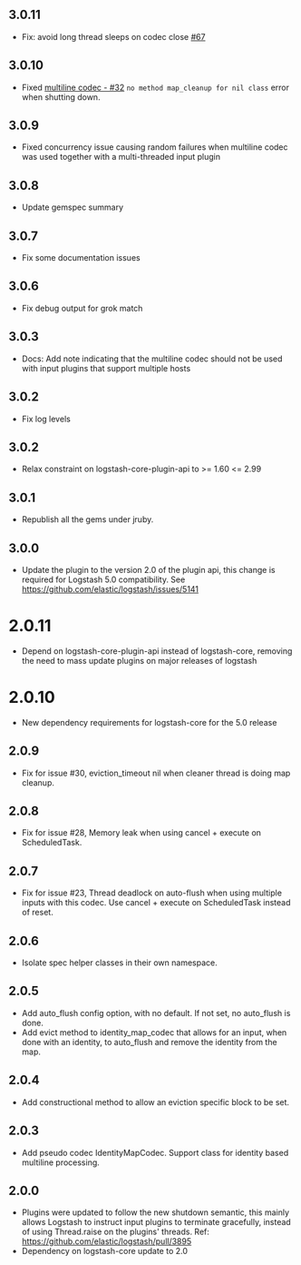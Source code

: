 ## 3.0.11
  - Fix: avoid long thread sleeps on codec close [#67](https://github.com/logstash-plugins/logstash-codec-multiline/pull/67)

## 3.0.10
  - Fixed [multiline codec - #32](https://github.com/logstash-plugins/logstash-codec-multiline/issues/32) `no method map_cleanup for nil class` error when shutting down.

## 3.0.9
  - Fixed concurrency issue causing random failures when multiline codec was used together with a multi-threaded input plugin

## 3.0.8
  - Update gemspec summary

## 3.0.7
  - Fix some documentation issues

## 3.0.6
  - Fix debug output for grok match

## 3.0.3
  - Docs: Add note indicating that the multiline codec should not be used with input plugins that support multiple hosts

## 3.0.2
  - Fix log levels

## 3.0.2
  - Relax constraint on logstash-core-plugin-api to >= 1.60 <= 2.99

## 3.0.1
  - Republish all the gems under jruby.
## 3.0.0
  - Update the plugin to the version 2.0 of the plugin api, this change is required for Logstash 5.0 compatibility. See https://github.com/elastic/logstash/issues/5141
# 2.0.11
  - Depend on logstash-core-plugin-api instead of logstash-core, removing the need to mass update plugins on major releases of logstash
# 2.0.10
  - New dependency requirements for logstash-core for the 5.0 release
## 2.0.9
 - Fix for issue #30, eviction_timeout nil when cleaner thread is doing map cleanup.

## 2.0.8
 - Fix for issue #28, Memory leak when using cancel + execute on ScheduledTask.

## 2.0.7
 - Fix for issue #23, Thread deadlock on auto-flush when using multiple inputs with this codec. Use cancel + execute on ScheduledTask instead of reset.

## 2.0.6
 - Isolate spec helper classes in their own namespace.

## 2.0.5
 - Add auto_flush config option, with no default. If not set, no auto_flush is done.
 - Add evict method to identity_map_codec that allows for an input, when done with an identity, to auto_flush and remove the identity from the map.

## 2.0.4
 - Add constructional method to allow an eviction specific block to be set.

## 2.0.3
 - Add pseudo codec IdentityMapCodec.  Support class for identity based multiline processing.

## 2.0.0
 - Plugins were updated to follow the new shutdown semantic, this mainly allows Logstash to instruct input plugins to terminate gracefully,
   instead of using Thread.raise on the plugins' threads. Ref: https://github.com/elastic/logstash/pull/3895
 - Dependency on logstash-core update to 2.0

